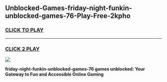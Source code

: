 
## Unblocked-Games-friday-night-funkin-unblocked-games-76-Play-Free-2kpho
<h3>
<a href="https://premium76.site?title=friday-night-funkin-unblocked-games-76&ref=22A">CLICK TO PLAY</a></h3>
<hr>

<h3>
<a href="https://premium76.site?title=friday-night-funkin-unblocked-games-76&ref=22A">CLICK 2 PLAY</a>
  
</h3>

<a href="https://premium76.site?title=friday-night-funkin-unblocked-games-76&ref=22A"><img src="https://clearcache.store/games.png"></a>


**friday-night-funkin-unblocked-games-76 games unblocked: Your Gateway to Fun and Accessible Online Gaming**
